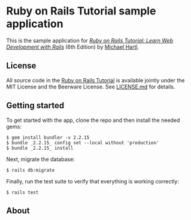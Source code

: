 # Ruby on Rails Tutorial sample application
This is the sample application for
[*Ruby on Rails Tutorial:
Learn Web Development with Rails*](https://www.railstutorial.org/)
(6th Edition)
by [Michael Hartl](https://www.michaelhartl.com/).
## License
All source code in the [Ruby on Rails Tutorial](https://www.railstutorial.org/)
is available jointly under the MIT License and the Beerware License. See
[LICENSE.md](LICENSE.md) for details.
## Getting started
To get started with the app, clone the repo and then install the needed gems:
```
$ gem install bundler -v 2.2.15
$ bundle _2.2.15_ config set --local without 'production'
$ bundle _2.2.15_ install
```
Next, migrate the database:
```
$ rails db:migrate
```
Finally, run the test suite to verify that everything is working correctly:
```
$ rails test
```


## About


